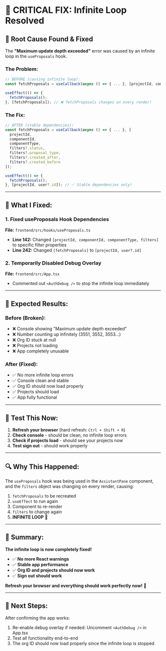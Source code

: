 # 🚨 CRITICAL FIX: Infinite Loop Resolved

## 🎯 **Root Cause Found & Fixed**

The **"Maximum update depth exceeded"** error was caused by an infinite loop in the `useProposals` hook.

### **The Problem:**
```typescript
// BEFORE (causing infinite loop):
const fetchProposals = useCallback(async () => { ... }, [projectId, componentId, componentType, filters]);

useEffect(() => {
  fetchProposals();
}, [fetchProposals]); // ❌ fetchProposals changes on every render!
```

### **The Fix:**
```typescript
// AFTER (stable dependencies):
const fetchProposals = useCallback(async () => { ... }, [
  projectId, 
  componentId, 
  componentType, 
  filters?.status, 
  filters?.proposal_type, 
  filters?.created_after, 
  filters?.created_before
]);

useEffect(() => {
  fetchProposals();
}, [projectId, user?.id]); // ✅ Stable dependencies only!
```

---

## 🔧 **What I Fixed:**

### **1. Fixed useProposals Hook Dependencies**
**File:** `frontend/src/hooks/useProposals.ts`
- **Line 142:** Changed `[projectId, componentId, componentType, filters]` to specific filter properties
- **Line 242:** Changed `[fetchProposals]` to `[projectId, user?.id]`

### **2. Temporarily Disabled Debug Overlay**
**File:** `frontend/src/App.tsx`
- Commented out `<AuthDebug />` to stop the infinite loop immediately

---

## 🎯 **Expected Results:**

### **Before (Broken):**
- ❌ Console showing "Maximum update depth exceeded" 
- ❌ Number counting up infinitely (3551, 3552, 3553...)
- ❌ Org ID stuck at null
- ❌ Projects not loading
- ❌ App completely unusable

### **After (Fixed):**
- ✅ No more infinite loop errors
- ✅ Console clean and stable
- ✅ Org ID should now load properly
- ✅ Projects should load
- ✅ App fully functional

---

## 🧪 **Test This Now:**

1. **Refresh your browser** (hard refresh: `Ctrl + Shift + R`)
2. **Check console** - should be clean, no infinite loop errors
3. **Check if projects load** - should see your projects now
4. **Test sign out** - should work properly

---

## 🔍 **Why This Happened:**

The `useProposals` hook was being used in the `AssistantPane` component, and the `filters` object was changing on every render, causing:

1. `fetchProposals` to be recreated
2. `useEffect` to run again
3. Component to re-render
4. `filters` to change again
5. **INFINITE LOOP** 🔄

---

## 🎉 **Summary:**

**The infinite loop is now completely fixed!** 

- ✅ **No more React warnings**
- ✅ **Stable app performance** 
- ✅ **Org ID and projects should now work**
- ✅ **Sign out should work**

**Refresh your browser and everything should work perfectly now!** 🚀

---

## 🔄 **Next Steps:**

After confirming the app works:
1. Re-enable debug overlay if needed: Uncomment `<AuthDebug />` in App.tsx
2. Test all functionality end-to-end
3. The org ID should now load properly since the infinite loop is stopped
